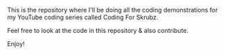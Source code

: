This is the repository where I'll be doing all the coding demonstrations for my YouTube coding series called Coding For Skrubz.

Feel free to look at the code in this repository & also contribute.

Enjoy!
